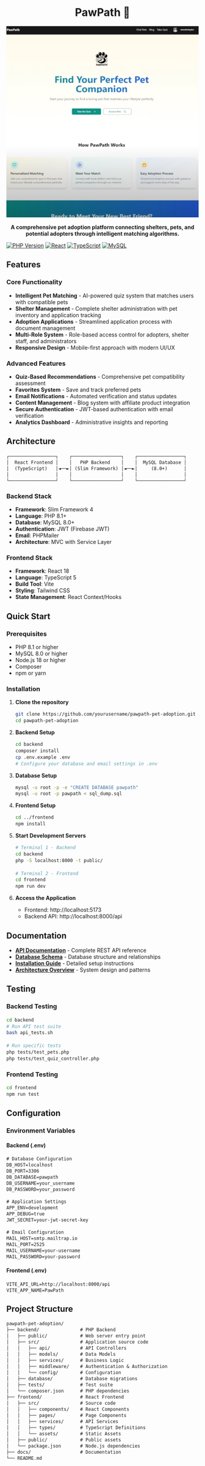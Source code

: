 <div align="center">

  # PawPath 🐾
  
  <img src="images/Frontpage.png" alt="PawPath Welcome Page" height="500" width="720"/>
  
  **A comprehensive pet adoption platform connecting shelters, pets, and potential adopters through intelligent matching algorithms.**
  
</div>

[![PHP Version](https://img.shields.io/badge/PHP-8.1%2B-blue.svg)](https://php.net)
[![React](https://img.shields.io/badge/React-18-blue.svg)](https://reactjs.org)
[![TypeScript](https://img.shields.io/badge/TypeScript-5-blue.svg)](https://typescriptlang.org)
[![MySQL](https://img.shields.io/badge/MySQL-8.0-orange.svg)](https://mysql.com)

## Features

### Core Functionality
- **Intelligent Pet Matching** - AI-powered quiz system that matches users with compatible pets
- **Shelter Management** - Complete shelter administration with pet inventory and application tracking
- **Adoption Applications** - Streamlined application process with document management
- **Multi-Role System** - Role-based access control for adopters, shelter staff, and administrators
- **Responsive Design** - Mobile-first approach with modern UI/UX

### Advanced Features
- **Quiz-Based Recommendations** - Comprehensive pet compatibility assessment
- **Favorites System** - Save and track preferred pets
- **Email Notifications** - Automated verification and status updates
- **Content Management** - Blog system with affiliate product integration
- **Secure Authentication** - JWT-based authentication with email verification
- **Analytics Dashboard** - Administrative insights and reporting

## Architecture

```
┌─────────────────┐    ┌──────────────────┐    ┌─────────────────┐
│  React Frontend │    │   PHP Backend    │    │  MySQL Database │
│  (TypeScript)   │◄──►│ (Slim Framework) │◄──►│     (8.0+)      │
│                 │    │                  │    │                 │
└─────────────────┘    └──────────────────┘    └─────────────────┘
```

### Backend Stack
- **Framework**: Slim Framework 4
- **Language**: PHP 8.1+
- **Database**: MySQL 8.0+
- **Authentication**: JWT (Firebase JWT)
- **Email**: PHPMailer
- **Architecture**: MVC with Service Layer

### Frontend Stack
- **Framework**: React 18
- **Language**: TypeScript 5
- **Build Tool**: Vite
- **Styling**: Tailwind CSS
- **State Management**: React Context/Hooks

## Quick Start

### Prerequisites
- PHP 8.1 or higher
- MySQL 8.0 or higher
- Node.js 18 or higher
- Composer
- npm or yarn

### Installation

1. **Clone the repository**
   ```bash
   git clone https://github.com/yourusername/pawpath-pet-adoption.git
   cd pawpath-pet-adoption
   ```

2. **Backend Setup**
   ```bash
   cd backend
   composer install
   cp .env.example .env
   # Configure your database and email settings in .env
   ```

3. **Database Setup**
   ```bash
   mysql -u root -p -e "CREATE DATABASE pawpath"
   mysql -u root -p pawpath < sql_dump.sql
   ```

4. **Frontend Setup**
   ```bash
   cd ../frontend
   npm install
   ```

5. **Start Development Servers**
   ```bash
   # Terminal 1 - Backend
   cd backend
   php -S localhost:8000 -t public/

   # Terminal 2 - Frontend
   cd frontend
   npm run dev
   ```

6. **Access the Application**
   - Frontend: http://localhost:5173
   - Backend API: http://localhost:8000/api

## Documentation

- **[API Documentation](docs/API.md)** - Complete REST API reference
- **[Database Schema](docs/DATABASE.md)** - Database structure and relationships
- **[Installation Guide](docs/INSTALLATION.md)** - Detailed setup instructions
- **[Architecture Overview](docs/ARCHITECTURE.md)** - System design and patterns

## Testing

### Backend Testing
```bash
cd backend
# Run API test suite
bash api_tests.sh

# Run specific tests
php tests/test_pets.php
php tests/test_quiz_controller.php
```

### Frontend Testing
```bash
cd frontend
npm run test
```

## Configuration

### Environment Variables

#### Backend (.env)
```env
# Database Configuration
DB_HOST=localhost
DB_PORT=3306
DB_DATABASE=pawpath
DB_USERNAME=your_username
DB_PASSWORD=your_password

# Application Settings
APP_ENV=development
APP_DEBUG=true
JWT_SECRET=your-jwt-secret-key

# Email Configuration
MAIL_HOST=smtp.mailtrap.io
MAIL_PORT=2525
MAIL_USERNAME=your-username
MAIL_PASSWORD=your-password
```

#### Frontend (.env)
```env
VITE_API_URL=http://localhost:8000/api
VITE_APP_NAME=PawPath
```

## Project Structure

```
pawpath-pet-adoption/
├── backend/               # PHP Backend
│   ├── public/            # Web server entry point
│   ├── src/               # Application source code
│   │   ├── api/           # API Controllers
│   │   ├── models/        # Data Models
│   │   ├── services/      # Business Logic
│   │   ├── middleware/    # Authentication & Authorization
│   │   └── config/        # Configuration
│   ├── database/          # Database migrations
│   ├── tests/             # Test suite
│   └── composer.json      # PHP dependencies
├── frontend/              # React Frontend
│   ├── src/               # Source code
│   │   ├── components/    # React Components
│   │   ├── pages/         # Page Components
│   │   ├── services/      # API Services
│   │   ├── types/         # TypeScript Definitions
│   │   └── assets/        # Static Assets
│   ├── public/            # Public assets
│   └── package.json       # Node.js dependencies
├── docs/                  # Documentation
└── README.md              
```
